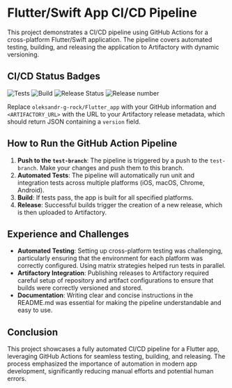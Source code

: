 # Flutter/Swift App CI/CD Pipeline

This project demonstrates a CI/CD pipeline using GitHub Actions for a cross-platform Flutter/Swift application. The pipeline covers automated testing, building, and releasing the application to Artifactory with dynamic versioning.

## CI/CD Status Badges

![Tests](https://github.com/oleksandr-g-rock/Flutter_app/actions/workflows/flutter_pipeline.yml/badge.svg?branch=test-branch)
![Build](https://github.com/oleksandr-g-rock/Flutter_app/actions/workflows/flutter_pipeline.yml/badge.svg?branch=test-branch)
![Release Status](https://github.com/oleksandr-g-rock/Flutter_app/actions/workflows/flutter_pipeline.yml/badge.svg?branch=test-branch)
![Release number](https://api.github.com/repos/oleksandr-g-rock/Flutter_app/releases/latest)


Replace `oleksandr-g-rock/Flutter_app` with your GitHub information and `<ARTIFACTORY_URL>` with the URL to your Artifactory release metadata, which should return JSON containing a `version` field.

## How to Run the GitHub Action Pipeline

1. **Push to the `test-branch`**: The pipeline is triggered by a push to the `test-branch`. Make your changes and push them to this branch.
2. **Automated Tests**: The pipeline will automatically run unit and integration tests across multiple platforms (iOS, macOS, Chrome, Android).
3. **Build**: If tests pass, the app is built for all specified platforms.
4. **Release**: Successful builds trigger the creation of a new release, which is then uploaded to Artifactory.

## Experience and Challenges

- **Automated Testing**: Setting up cross-platform testing was challenging, particularly ensuring that the environment for each platform was correctly configured. Using matrix strategies helped run tests in parallel.
- **Artifactory Integration**: Publishing releases to Artifactory required careful setup of repository and artifact configurations to ensure that builds were correctly versioned and stored.
- **Documentation**: Writing clear and concise instructions in the README.md was essential for making the pipeline understandable and easy to use.

## Conclusion

This project showcases a fully automated CI/CD pipeline for a Flutter app, leveraging GitHub Actions for seamless testing, building, and releasing. The process emphasized the importance of automation in modern app development, significantly reducing manual efforts and potential human errors.


